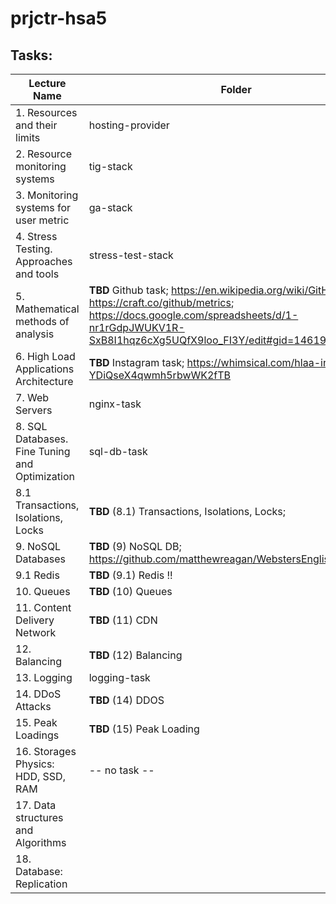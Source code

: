 # prjctr-hsa5

## Tasks:

| Lecture Name                                    | Folder |
|---|---|
| 1. Resources and their limits                   | hosting-provider |
| 2. Resource monitoring systems                  | tig-stack |
| 3. Monitoring systems for user metric           | ga-stack |
| 4. Stress Testing. Approaches and tools         | stress-test-stack |
| 5. Mathematical methods of analysis             | **TBD** Github task; https://en.wikipedia.org/wiki/GitHub; https://craft.co/github/metrics; https://docs.google.com/spreadsheets/d/1-nr1rGdpJWUKV1R-SxB8I1hqz6cXg5UQfX9loo_FI3Y/edit#gid=1461977761 |
| 6. High Load Applications Architecture          | **TBD** Instagram task; https://whimsical.com/hlaa-instgram-YDiQseX4qwmh5rbwWK2fTB |
| 7. Web Servers                                  | nginx-task |
| 8. SQL Databases. Fine Tuning and Optimization  | sql-db-task |
| 8.1 Transactions, Isolations, Locks             | **TBD** (8.1) Transactions, Isolations, Locks; |
| 9. NoSQL Databases                              | **TBD** (9) NoSQL DB; https://github.com/matthewreagan/WebstersEnglishDictionary |
| 9.1 Redis                                       | **TBD** (9.1) Redis !! |
| 10. Queues                                      | **TBD** (10) Queues |
| 11. Content Delivery Network                    | **TBD** (11) CDN |
| 12. Balancing                                   | **TBD** (12) Balancing |
| 13. Logging                                     | logging-task |
| 14. DDoS Attacks                                | **TBD** (14) DDOS |
| 15. Peak Loadings                               | **TBD** (15) Peak Loading |
| 16. Storages Physics: HDD, SSD, RAM             | -- no task -- |
| 17. Data structures and Algorithms              | |
| 18. Database: Replication                       | |
